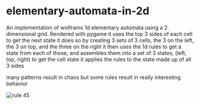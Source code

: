 # elementary-automata-in-2d
An implementation of wolframs 1d elementary automata using a 2 dimensional grid. Rendered with pygame
it uses the top 3 sides of each cell to get the next state
it does so by creating 3 sets of 3 cells, the 3 on the left, the 3 on top, and the three on the right
it then uses the 1d rules to get a state from each of those, and assembles them into a set of 3 states, (left, top, right)
to get the cell state it applies the rules to the state made up of all 3 sides

many patterns result in chaos but some rules result in really interesting behavior


![rule 45]([http://url/to/img.png](https://github.com/ProfMonkey07/elementary-automata-in-2d/blob/main/Screen%20Shot%202023-06-12%20at%2023.43.33.png?raw=true))
